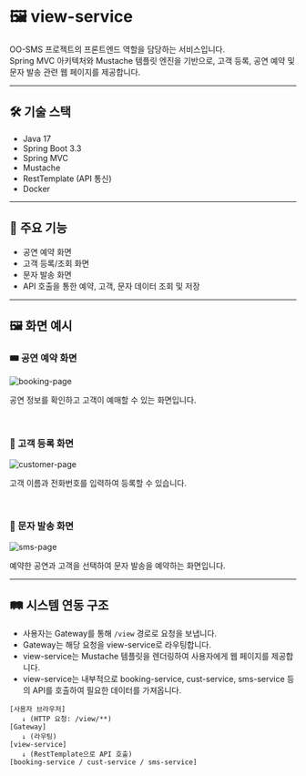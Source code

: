 # 🖼️ view-service

OO-SMS 프로젝트의 프론트엔드 역할을 담당하는 서비스입니다.  
Spring MVC 아키텍처와 Mustache 템플릿 엔진을 기반으로, 고객 등록, 공연 예약 및 문자 발송 관련 웹 페이지를 제공합니다.

---

## 🛠 기술 스택

- Java 17
- Spring Boot 3.3
- Spring MVC
- Mustache
- RestTemplate (API 통신)
- Docker

---
## 🧩 주요 기능

- 공연 예약 화면
- 고객 등록/조회 화면
- 문자 발송 화면
- API 호출을 통한 예약, 고객, 문자 데이터 조회 및 저장

---
## 🖼️ 화면 예시

### 🎟️ 공연 예약 화면

![booking-page](./docs/images/booking-page.png)

공연 정보를 확인하고 고객이 예매할 수 있는 화면입니다.

<br>

### 👤 고객 등록 화면

![customer-page](./docs/images/customer-page.png)

고객 이름과 전화번호를 입력하여 등록할 수 있습니다.

<br>

### 💬 문자 발송 화면

![sms-page](./docs/images/sms-page.png)

예약한 공연과 고객을 선택하여 문자 발송을 예약하는 화면입니다.

---

## 🛤️ 시스템 연동 구조

- 사용자는 Gateway를 통해 `/view` 경로로 요청을 보냅니다.
- Gateway는 해당 요청을 view-service로 라우팅합니다.
- view-service는 Mustache 템플릿을 렌더링하여 사용자에게 웹 페이지를 제공합니다.
- view-service는 내부적으로 booking-service, cust-service, sms-service 등의 API를 호출하여 필요한 데이터를 가져옵니다.

```plaintext
[사용자 브라우저] 
   ↓ (HTTP 요청: /view/**)
[Gateway] 
   ↓ (라우팅)
[view-service] 
   ↓ (RestTemplate으로 API 호출)
[booking-service / cust-service / sms-service]
```



